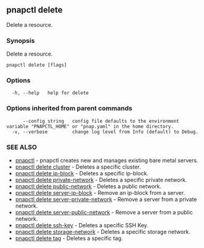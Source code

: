 ## pnapctl delete

Delete a resource.

### Synopsis

Delete a resource.

```
pnapctl delete [flags]
```

### Options

```
  -h, --help   help for delete
```

### Options inherited from parent commands

```
      --config string   config file defaults to the environment variable "PNAPCTL_HOME" or "pnap.yaml" in the home directory.
  -v, --verbose         change log level from Info (default) to Debug.
```

### SEE ALSO

* [pnapctl](pnapctl.md)	 - pnapctl creates new and manages existing bare metal servers.
* [pnapctl delete cluster](pnapctl_delete_cluster.md)	 - Deletes a specific cluster.
* [pnapctl delete ip-block](pnapctl_delete_ip-block.md)	 - Deletes a specific ip-block.
* [pnapctl delete private-network](pnapctl_delete_private-network.md)	 - Deletes a specific private network.
* [pnapctl delete public-network](pnapctl_delete_public-network.md)	 - Deletes a public network.
* [pnapctl delete server-ip-block](pnapctl_delete_server-ip-block.md)	 - Remove an ip-block from a server.
* [pnapctl delete server-private-network](pnapctl_delete_server-private-network.md)	 - Remove a server from a private network.
* [pnapctl delete server-public-network](pnapctl_delete_server-public-network.md)	 - Remove a server from a public network.
* [pnapctl delete ssh-key](pnapctl_delete_ssh-key.md)	 - Deletes a specific SSH Key.
* [pnapctl delete storage-network](pnapctl_delete_storage-network.md)	 - Deletes a specific storage network.
* [pnapctl delete tag](pnapctl_delete_tag.md)	 - Deletes a specific tag.

